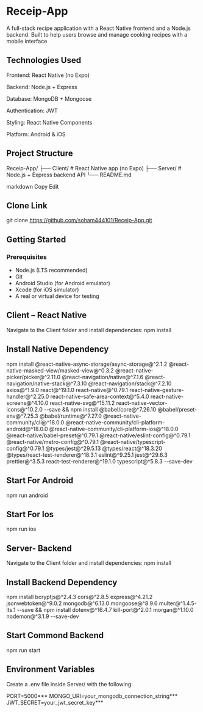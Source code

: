# Receip-App

A full-stack recipe application with a React Native frontend and a Node.js backend. Built to help users browse and manage cooking recipes with a mobile interface

## Technologies Used
Frontend: React Native (no Expo)

Backend: Node.js + Express

Database: MongoDB + Mongoose

Authentication: JWT

Styling: React Native Components

Platform: Android & iOS

##  Project Structure

Receip-App/
├── Client/ # React Native app (no Expo)
├── Server/ # Node.js + Express backend API
└── README.md

markdown
Copy
Edit

## Clone Link
git clone https://github.com/soham444101/Receip-App.git


##  Getting Started

###  Prerequisites

- Node.js (LTS recommended)
- Git
- Android Studio (for Android emulator)
- Xcode (for iOS simulator)
- A real or virtual device for testing

##  Client – React Native

Navigate to the Client folder and install dependencies:
npm install

## Install Native Dependency
npm install @react-native-async-storage/async-storage@^2.1.2 @react-native-masked-view/masked-view@^0.3.2 @react-native-picker/picker@^2.11.0 @react-navigation/native@^7.1.6 @react-navigation/native-stack@^7.3.10 @react-navigation/stack@^7.2.10 axios@^1.9.0 react@^19.1.0 react-native@^0.79.1 react-native-gesture-handler@^2.25.0 react-native-safe-area-context@^5.4.0 react-native-screens@^4.10.0 react-native-svg@^15.11.2 react-native-vector-icons@^10.2.0 --save && npm install @babel/core@^7.26.10 @babel/preset-env@^7.25.3 @babel/runtime@^7.27.0 @react-native-community/cli@^18.0.0 @react-native-community/cli-platform-android@^18.0.0 @react-native-community/cli-platform-ios@^18.0.0 @react-native/babel-preset@^0.79.1 @react-native/eslint-config@^0.79.1 @react-native/metro-config@^0.79.1 @react-native/typescript-config@^0.79.1 @types/jest@^29.5.13 @types/react@^18.3.20 @types/react-test-renderer@^18.3.1 eslint@^9.25.1 jest@^29.6.3 prettier@^3.5.3 react-test-renderer@^19.1.0 typescript@^5.8.3 --save-dev

## Start For Android
npm run android

## Start For Ios
npm run ios

## Server- Backend 
Navigate to the Client folder and install dependencies:
npm install

## Install Backend Dependency
npm install bcryptjs@^2.4.3 cors@^2.8.5 express@^4.21.2 jsonwebtoken@^9.0.2 mongodb@^6.13.0 mongoose@^8.9.6 multer@^1.4.5-lts.1 --save && npm install dotenv@^16.4.7 kill-port@^2.0.1 morgan@^1.10.0 nodemon@^3.1.9 --save-dev

## Start Commond Backend
npm run start

## Environment Variables
Create a .env file inside Server/ with the following:

PORT=5000***
MONGO_URI=your_mongodb_connection_string***
JWT_SECRET=your_jwt_secret_key***







